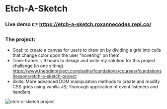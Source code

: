 

# Etch-A-Sketch
### Live demo 👉 https://etch-a-sketch.roxannecodes.repl.co/
### The project:
- Goal: to create a canvas for users to draw on by dividing a grid into cells that change color upon the user "hovering" on them.
- Time-frame: ~ 9 hours to design and write my solution for this project challenge (in one sitting). https://www.theodinproject.com/paths/foundations/courses/foundations/lessons/etch-a-sketch-project
- Skills:
 More advanced DOM manipulation methods to create and modify CSS grids using vanilla JS; Thorough application of event listeners and handlers.



![etch-a-sketch project](https://user-images.githubusercontent.com/83316514/120901975-c101e980-c60b-11eb-9ad3-707f476423bd.JPG)
